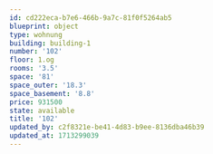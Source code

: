 ```yaml
---
id: cd222eca-b7e6-466b-9a7c-81f0f5264ab5
blueprint: object
type: wohnung
building: building-1
number: '102'
floor: 1.og
rooms: '3.5'
space: '81'
space_outer: '18.3'
space_basement: '8.8'
price: 931500
state: available
title: '102'
updated_by: c2f8321e-be41-4d83-b9ee-8136dba46b39
updated_at: 1713299039
---
```

